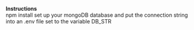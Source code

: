 <!-- #100Devs Simple Express App Submission

### Goal: Make Your Own CRUD APP and Push To Heroku

### How to submit your code for review:

- Fork and clone this repo
- Create a new branch called answer
- Checkout answer branch
- Push to your fork
- Issue a pull request
- Your pull request description should contain the following:
  - (1 to 5 no 3) I completed the challenge
  - (1 to 5 no 3) I feel good about my code
  - Anything specific on which you want feedback!

Example:
```
I completed the challenge: 5
I feel good about my code: 4
I'm not sure if my constructors are setup cleanly...
``` -->

**Instructions**  
npm install
set up your mongoDB database and put the connection string into an .env file set to the variable DB_STR


<!-- I completed the challenge: 4
I feel good about my code: 5

I just need to add an edit function to complete the full CRUD.  Will be working more on it and may possibly be complete by the time it is viewed!  If it is full CRUD at viewing then my 4 would also be a 5.  I feel really good about the code as I learned a lot while making this application like deleting the correct document in mongoDB based off of the id instead of the name! 

https://take-notes-codebymatthew.herokuapp.com/ -->
